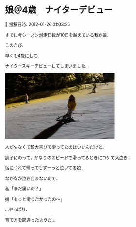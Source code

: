 # 娘＠4歳　ナイターデビュー

📅 投稿日時: 2012-01-26 01:03:35

すでに今シーズン滑走日数が10日を越えている我が娘．





このたび．


早くも4歳にして．


ナイタースキーデビューしてしまいました…







![4cc4eb5c2fa3a5ef2286ad13f5ab2164.jpg](images/4cc4eb5c2fa3a5ef2286ad13f5ab2164.jpg)







人が少なくて超大喜びで滑ってたのはいいんだけど．


調子にのって，かなりのスピードで滑ってるときにコケて大泣き…





宿につれて帰ってもずーっと泣いてる娘．


なかなか泣き止まないので．





私「まだ痛いの？」


娘「もっと滑りたかったの～」





…やっぱり．


育て方を間違ったようだ…
